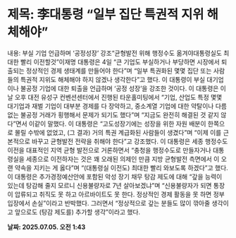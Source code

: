 # **제목: 李대통령 “일부 집단 특권적 지위 해체해야”**

  내용: 부실 기업 언급하며 ‘공정성장’ 강조“균형발전 위해 행정수도 옮겨야대통령실도 최대한 빨리 이전할것”이재명 대통령은 4일 “큰 기업도 부실하거나 부당하면 시장에서 퇴출되는 정상적인 경제 생태계를 만들어야 한다”며 “일부 특권화된 몇몇 집단 또는 사람들의 특권적 지위도 해체해야 하지 않겠나 생각한다”고 했다. 이 대통령이 부실 대기업이나 불공정 기업에 대한 퇴출을 언급하며 ‘공정 성장’을 강조한 것이다. 이 대통령은 이날 오후 대전 유성구 컨벤션센터에서 진행된 타운홀미팅에서 “기업, 산업도 특정 몇몇 대기업과 재벌 기업이 대부분 경제를 다 장악하고, 중소계열 기업에 대한 약탈이나 다름없는 불공정 거래가 횡행해서 문제가 되기도 했다”며 “지금도 완전히 해결된 것 같지 않다”면서 이같이 말했다. 이 대통령은 “고도성장기에는 성장을 위한 자원 배분이 한쪽으로 몰릴 수밖에 없었고, (그 결과) 거의 특권 계급화된 사람들이 생겼다”며 “이제 이를 근본적으로 바꾸고 균형발전 전략을 취해야 한다”고 강조했다.  이 대통령은 세종 행정수도 이전을 대표적인 지역 균형 발전으로 거론하면서 “충청을 행정수도로 만들자거나 대통령실을 세종으로 이전하자는 것은 꽤 오래된 의제인 만큼 지방 균형발전 측면에서 이 오랜 약속을 지키는 게 옳다”며 “(대통령실 이전도) 최대한 빨리 와보도록 하겠다”고 했다. 이 대통령은 추가경정예산안에 포함된 악성 장기 채무 탕감 제도에 대해 “갚을 능력이 있는데 탕감해 줄지 모르니 신용불량자로 7년 살아보겠냐”며 “신용불량자가 되면 통장이 압류되고 취직도 못 하고 아르바이트도 못 한다. 정상적인 경제 활동을 못 하면 정부 입장에서 손실”이라고 반박했다. 그러면서 “정상적으로 갚는 분들도 많이 깎아줄 생각이고 앞으로도 (탕감 제도를) 추가할 생각”이라고 했다.

  **날짜: 2025.07.05. 오전 1:43**